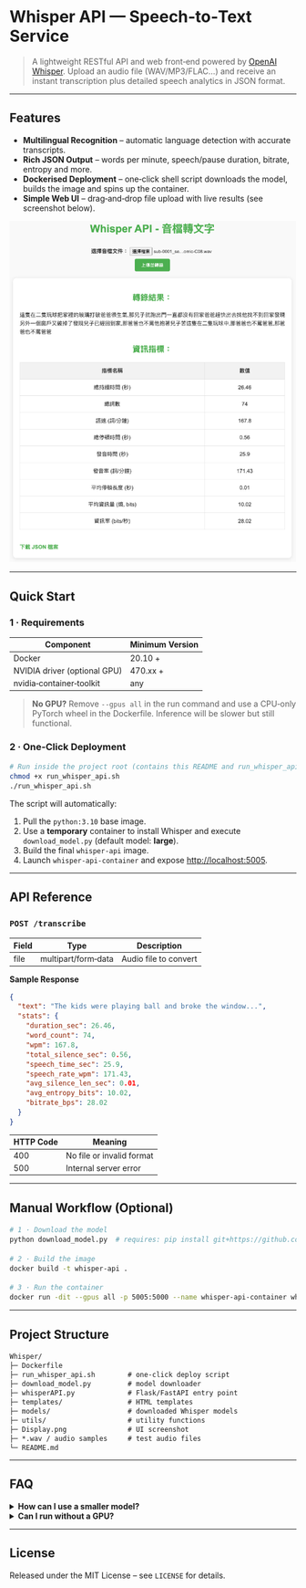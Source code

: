 # Whisper API — Speech‑to‑Text Service

> A lightweight RESTful API and web front‑end powered by [OpenAI Whisper](https://github.com/openai/whisper). Upload an audio file (WAV/MP3/FLAC…) and receive an instant transcription plus detailed speech analytics in JSON format.

---

## Features

* **Multilingual Recognition** – automatic language detection with accurate transcripts.
* **Rich JSON Output** – words per minute, speech/pause duration, bitrate, entropy and more.
* **Dockerised Deployment** – one‑click shell script downloads the model, builds the image and spins up the container.
* **Simple Web UI** – drag‑and‑drop file upload with live results (see screenshot below).

![UI Screenshot](Display.png)

---

## Quick Start

### 1 · Requirements

| Component                    | Minimum Version |
| ---------------------------- | --------------- |
| Docker                       | 20.10 +         |
| NVIDIA driver (optional GPU) | 470.xx +        |
| nvidia‑container‑toolkit     | any             |

> **No GPU?** Remove `--gpus all` in the run command and use a CPU‑only PyTorch wheel in the Dockerfile. Inference will be slower but still functional.

### 2 · One‑Click Deployment

```bash
# Run inside the project root (contains this README and run_whisper_api.sh)
chmod +x run_whisper_api.sh
./run_whisper_api.sh
```

The script will automatically:

1. Pull the `python:3.10` base image.
2. Use a **temporary** container to install Whisper and execute `download_model.py` (default model: **large**).
3. Build the final `whisper-api` image.
4. Launch `whisper-api-container` and expose [http://localhost:5005](http://localhost:5005).

---

## API Reference

### `POST /transcribe`

| Field | Type                | Description           |
| ----- | ------------------- | --------------------- |
| file  | multipart/form‑data | Audio file to convert |

**Sample Response**

```json
{
  "text": "The kids were playing ball and broke the window...",
  "stats": {
    "duration_sec": 26.46,
    "word_count": 74,
    "wpm": 167.8,
    "total_silence_sec": 0.56,
    "speech_time_sec": 25.9,
    "speech_rate_wpm": 171.43,
    "avg_silence_len_sec": 0.01,
    "avg_entropy_bits": 10.02,
    "bitrate_bps": 28.02
  }
}
```

| HTTP Code | Meaning                   |
| --------- | ------------------------- |
| 400       | No file or invalid format |
| 500       | Internal server error     |

---

## Manual Workflow (Optional)

```bash
# 1 · Download the model
python download_model.py  # requires: pip install git+https://github.com/openai/whisper.git

# 2 · Build the image
docker build -t whisper-api .

# 3 · Run the container
docker run -dit --gpus all -p 5005:5000 --name whisper-api-container whisper-api
```

---

## Project Structure

```
Whisper/
├─ Dockerfile
├─ run_whisper_api.sh        # one‑click deploy script
├─ download_model.py         # model downloader
├─ whisperAPI.py             # Flask/FastAPI entry point
├─ templates/                # HTML templates
├─ models/                   # downloaded Whisper models
├─ utils/                    # utility functions
├─ Display.png               # UI screenshot
├─ *.wav / audio samples     # test audio files
└─ README.md
```

---

## FAQ

<details>
<summary><strong>How can I use a smaller model?</strong></summary>
Edit `download_model.py` (or pass an argument) to fetch `small`, `medium`, etc. This reduces download size and RAM usage.
</details>

<details>
<summary><strong>Can I run without a GPU?</strong></summary>
Yes. Build the image with CPU‑only PyTorch and remove `--gpus all` when running the container. Expect slower performance.
</details>

---

## License

Released under the MIT License – see `LICENSE` for details.

